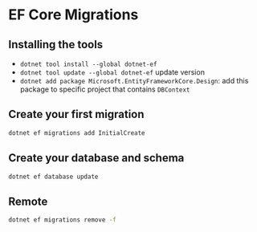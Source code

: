 # EF Core Migrations
## Installing the tools
- `dotnet tool install --global dotnet-ef`
- `dotnet tool update --global dotnet-ef` update version
- `dotnet add package Microsoft.EntityFrameworkCore.Design`: add this package to specific project that contains `DBContext`

## Create your first migration
```bash
dotnet ef migrations add InitialCreate
```

## Create your database and schema
```bash
dotnet ef database update
```

## Remote
``` bash
dotnet ef migrations remove -f
```